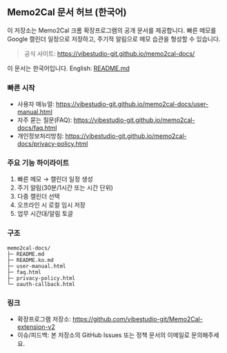 ## Memo2Cal 문서 허브 (한국어)

이 저장소는 Memo2Cal 크롬 확장프로그램의 공개 문서를 제공합니다.
빠른 메모를 Google 캘린더 일정으로 저장하고, 주기적 알림으로 메모 습관을 형성할 수 있습니다.

> 공식 사이트: https://vibestudio-git.github.io/memo2cal-docs/

이 문서는 한국어입니다. English: [README.md](./README.md)

### 빠른 시작
- 사용자 매뉴얼: https://vibestudio-git.github.io/memo2cal-docs/user-manual.html
- 자주 묻는 질문(FAQ): https://vibestudio-git.github.io/memo2cal-docs/faq.html
- 개인정보처리방침: https://vibestudio-git.github.io/memo2cal-docs/privacy-policy.html

### 주요 기능 하이라이트
1. 빠른 메모 → 캘린더 일정 생성
2. 주기 알림(30분/1시간 또는 시간 단위)
3. 다중 캘린더 선택
4. 오프라인 시 로컬 임시 저장
5. 업무 시간대/알림 토글

### 구조
```
memo2cal-docs/
├─ README.md
├─ README.ko.md
├─ user-manual.html
├─ faq.html
├─ privacy-policy.html
└─ oauth-callback.html
```

### 링크
- 확장프로그램 저장소: https://github.com/vibestudio-git/Memo2Cal-extension-v2
- 이슈/피드백: 본 저장소의 GitHub Issues 또는 정책 문서의 이메일로 문의해주세요.
